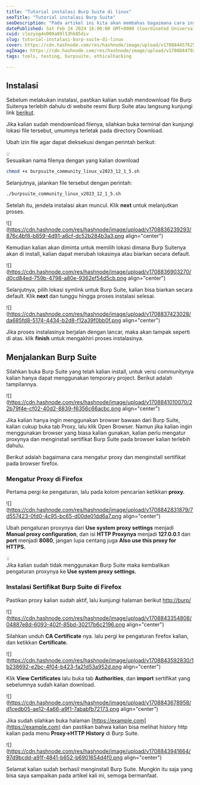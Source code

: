 ```yaml
---
title: "Tutorial instalasi Burp Suite di linux"
seoTitle: "Tutorial instalasi Burp Suite"
seoDescription: "Pada artikel ini kita akan membahas bagaimana cara instalasi Burp Suite di sistem operasi linux."
datePublished: Sat Feb 24 2024 16:00:00 GMT+0000 (Coordinated Universal Time)
cuid: clozyog4o000a09l53hb85div
slug: tutorial-instalasi-burp-suite-di-linux
cover: https://cdn.hashnode.com/res/hashnode/image/upload/v1708844576256/318a9cf5-440c-4980-ae5f-4dd5c18db8a0.png
ogImage: https://cdn.hashnode.com/res/hashnode/image/upload/v1708844792912/c74b409c-058d-446b-a352-1beec0e94fed.png
tags: tools, testing, burpsuite, ethicalhacking

---
```


## Instalasi

Sebelum melakukan instalasi, pastikan kalian sudah mendownload file Burp Suitenya terlebih dahulu di website resmi Burp Suite atau langsung kunjungi link [berikut](https://portswigger.net/burp/releases/community/latest).

Jika kalian sudah mendownload filenya, silahkan buka terminal dan kunjungi lokasi file tersebut, umumnya terletak pada directory Download.

Ubah izin file agar dapat dieksekusi dengan perintah berikut:

<div data-node-type="callout">
<div data-node-type="callout-emoji">💡</div>
<div data-node-type="callout-text">Sesuaikan nama filenya dengan yang kalian download</div>
</div>

```bash
chmod +x burpsuite_community_linux_v2023_12_1_5.sh
```

Selanjutnya, jalankan file tersebut dengan perintah:

```bash
./burpsuite_community_linux_v2023_12_1_5.sh
```

Setelah itu, jendela instalasi akan muncul. Klik **next** untuk melanjutkan proses.

![](https://cdn.hashnode.com/res/hashnode/image/upload/v1708836239293/876c4bf8-b859-4d91-a6cf-dc52b284b3a3.png align="center")

Kemudian kalian akan diminta untuk memilih lokasi dimana Burp Suitenya akan di install, kalian dapat merubah lokasinya atau biarkan secara default.

![](https://cdn.hashnode.com/res/hashnode/image/upload/v1708836903270/d0cd84ed-759b-4798-a80e-9362ef54d5cb.png align="center")

Selanjutnya, pilih lokasi symlink untuk Burp Suite, kalian bisa biarkan secara default. Klik **next** dan tunggu hingga proses instalasi selesai.

![](https://cdn.hashnode.com/res/hashnode/image/upload/v1708837423028/da685fd8-5174-4434-b2d8-f12a39f0bb0f.png align="center")

Jika proses instalasinya berjalan dengan lancar, maka akan tampak seperti di atas. klik **finish** untuk mengakhiri proses instalasinya.

## Menjalankan Burp Suite

Silahkan buka Burp Suite yang telah kalian install, untuk versi communitynya kalian hanya dapat menggunakan temporary project. Berikut adalah tampilannya.

![](https://cdn.hashnode.com/res/hashnode/image/upload/v1708841010070/22b79f4e-cf02-40d2-8839-f6356c66acbc.png align="center")

Jika kalian hanya ingin menggunakan browser bawaan dari Burp Suite, kalian cukup buka tab Proxy, lalu klik Open Browser. Namun jika kalian ingin menggunakan browser yang biasa kalian gunakan, kalian perlu mengatur proxynya dan menginstall sertifikat Burp Suite pada browser kalian terlebih dahulu.

Berikut adalah bagaimana cara mengatur proxy dan menginstall sertifikat pada browser firefox.

### Mengatur Proxy di Firefox

Pertama pergi ke pengaturan, lalu pada kolom pencarian ketikkan **proxy.**

![](https://cdn.hashnode.com/res/hashnode/image/upload/v1708842831879/7d557423-0fd0-4c95-bc65-d00de01dd6a7.png align="center")

Ubah pengaturan proxynya dari **Use system proxy settings** menjadi **Manual proxy configuration**, dan isi **HTTP Proxynya** menjadi **127.0.0.1** dan **port** menjadi **8080**, jangan lupa centang juga **Also use this proxy for HTTPS.**

<div data-node-type="callout">
<div data-node-type="callout-emoji">💡</div>
<div data-node-type="callout-text">Jika kalian sudah tidak menggunakan Burp Suite maka kembalikan pengaturan proxynya ke <strong>Use system proxy settings.</strong></div>
</div>

### Instalasi Sertifikat Burp Suite di Firefox

Pastikan proxy kalian sudah aktif, lalu kunjungi halaman berikut [http://burp/](http://burp/)

![](https://cdn.hashnode.com/res/hashnode/image/upload/v1708843354808/04887e8d-6093-402f-85bd-30217b6c2196.png align="center")

Silahkan unduh **CA Certificate** nya. lalu pergi ke pengaturan firefox kalian, dan ketikkan **Certificate.**

![](https://cdn.hashnode.com/res/hashnode/image/upload/v1708843592830/1b238692-e2bc-4f04-b423-fa21d53a952d.png align="center")

Klik **View Certificates** lalu buka tab **Authorities**, dan **import** sertifikat yang sebelumnya sudah kalian download.

![](https://cdn.hashnode.com/res/hashnode/image/upload/v1708843678958/d1cedb05-ae12-4a66-a9f1-7ababfb72173.png align="center")

Jika sudah silahkan buka halaman [https://example.com](https://example.com) dan pastikan bahwa kalian bisa melihat history http kalian pada menu **Proxy-&gt;HTTP History** di Burp Suite.

![](https://cdn.hashnode.com/res/hashnode/image/upload/v1708843941664/97d9bcdd-a91f-4841-b652-b6901654d4f0.png align="center")

Selamat kalian sudah berhasil menginstall Burp Suite. Mungkin itu saja yang bisa saya sampaikan pada artikel kali ini, semoga bermanfaat.